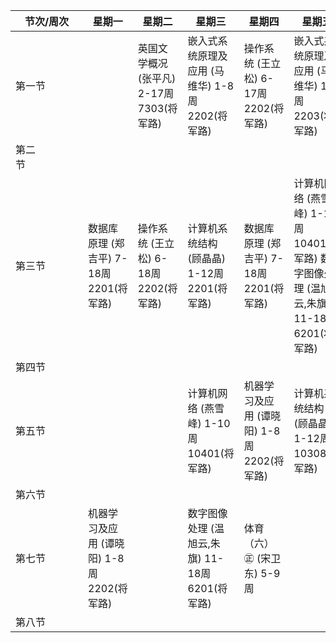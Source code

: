 |<span style="display:inline-block;width:100px">节次/周次</span>| 星期一                                      | 星期二                                     | 星期三                                            | 星期四                                      | 星期五                                                       |
| --------- | ------------------------------------------- | ------------------------------------------ | ------------------------------------------------- | ------------------------------------------- | ------------------------------------------------------------ |
| 第一节    |                                             | 英国文学概况 (张平凡)  2-17周 7303(将军路) | 嵌入式系统原理及应用 (马维华)  1-8周 2202(将军路) | 操作系统 (王立松)  6-17周 2202(将军路)      | 嵌入式系统原理及应用 (马维华)  1-8周 2203(将军路)            |
| 第二节&emsp;&emsp;&emsp;&emsp;    |                                             |                                            |                                                   |                                             |                                                              |
| 第三节    | 数据库原理 (郑吉平)  7-18周 2201(将军路)    | 操作系统 (王立松)  6-18周 2202(将军路)     | 计算机系统结构 (顾晶晶)  1-12周 2201(将军路)      | 数据库原理 (郑吉平)  7-18周 2201(将军路)    | 计算机网络 (燕雪峰)  1-10周 10401(将军路)  数字图像处理 (温旭云,朱旗)  11-18周 6201(将军路) |
| 第四节    |                                             |                                            |                                                   |                                             |                                                              |
| 第五节    |                                             |                                            | 计算机网络 (燕雪峰)  1-10周 10401(将军路)         | 机器学习及应用 (谭晓阳)  1-8周 2202(将军路) | 计算机系统结构 (顾晶晶)  1-12周 10308(将军路)                |
| 第六节    |                                             |                                            |                                                   |                                             |                                                              |
| 第七节    | 机器学习及应用 (谭晓阳)  1-8周 2202(将军路) |                                            | 数字图像处理 (温旭云,朱旗)  11-18周 6201(将军路)  | 体育（六）㊣ (宋卫东)  5-9周                |                                                              |
| 第八节     |                                             |                                            |                                                   |                                             |                                                              |





